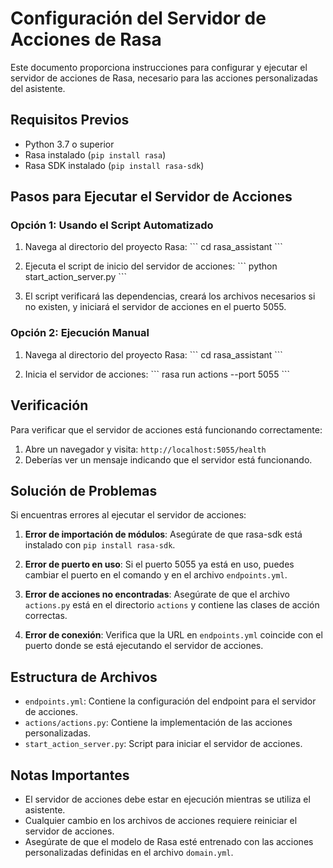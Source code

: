 # Configuración del Servidor de Acciones de Rasa

Este documento proporciona instrucciones para configurar y ejecutar el servidor de acciones de Rasa, necesario para las acciones personalizadas del asistente.

## Requisitos Previos

- Python 3.7 o superior
- Rasa instalado (`pip install rasa`)
- Rasa SDK instalado (`pip install rasa-sdk`)

## Pasos para Ejecutar el Servidor de Acciones

### Opción 1: Usando el Script Automatizado

1. Navega al directorio del proyecto Rasa:
   \`\`\`
   cd rasa_assistant
   \`\`\`

2. Ejecuta el script de inicio del servidor de acciones:
   \`\`\`
   python start_action_server.py
   \`\`\`

3. El script verificará las dependencias, creará los archivos necesarios si no existen, y iniciará el servidor de acciones en el puerto 5055.

### Opción 2: Ejecución Manual

1. Navega al directorio del proyecto Rasa:
   \`\`\`
   cd rasa_assistant
   \`\`\`

2. Inicia el servidor de acciones:
   \`\`\`
   rasa run actions --port 5055
   \`\`\`

## Verificación

Para verificar que el servidor de acciones está funcionando correctamente:

1. Abre un navegador y visita: `http://localhost:5055/health`
2. Deberías ver un mensaje indicando que el servidor está funcionando.

## Solución de Problemas

Si encuentras errores al ejecutar el servidor de acciones:

1. **Error de importación de módulos**: Asegúrate de que rasa-sdk está instalado con `pip install rasa-sdk`.

2. **Error de puerto en uso**: Si el puerto 5055 ya está en uso, puedes cambiar el puerto en el comando y en el archivo `endpoints.yml`.

3. **Error de acciones no encontradas**: Asegúrate de que el archivo `actions.py` está en el directorio `actions` y contiene las clases de acción correctas.

4. **Error de conexión**: Verifica que la URL en `endpoints.yml` coincide con el puerto donde se está ejecutando el servidor de acciones.

## Estructura de Archivos

- `endpoints.yml`: Contiene la configuración del endpoint para el servidor de acciones.
- `actions/actions.py`: Contiene la implementación de las acciones personalizadas.
- `start_action_server.py`: Script para iniciar el servidor de acciones.

## Notas Importantes

- El servidor de acciones debe estar en ejecución mientras se utiliza el asistente.
- Cualquier cambio en los archivos de acciones requiere reiniciar el servidor de acciones.
- Asegúrate de que el modelo de Rasa esté entrenado con las acciones personalizadas definidas en el archivo `domain.yml`.
